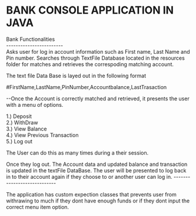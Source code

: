 # BANK CONSOLE APPLICATION IN JAVA<br/>

Bank Functionalities <br/>
------------------------<br/>
Asks user for log in account information such as First name, Last Name and Pin number. Searches through TextFile Database located in the resources folder for matches and retrieves the correspoding matching account. <br/>

The text file Data Base is layed out in the following format<br/>

#FirstName,LastName,PinNumber,Accountbalance,LastTrasaction<br/>

--Once the Account is correctly matched and retrieved, it presents the user with a menu of options.

1.) Deposit<br/>
2.) WithDraw<br/> 
3.) View Balance<br/>
4.) View Previous Transaction<br/>
5.) Log out<br/>

The User can do this as many times during a their session. 

Once they log out. The Account data and updated balance and transaction is updated in the textFile DataBase.
The user will be presented to log back in to their account again if they choose to or another user can log in.
----------------------------<br/>

The application has custom expection classes that prevents user from withrawing to much if they dont have enough funds or if they dont
input the correct menu item option.



